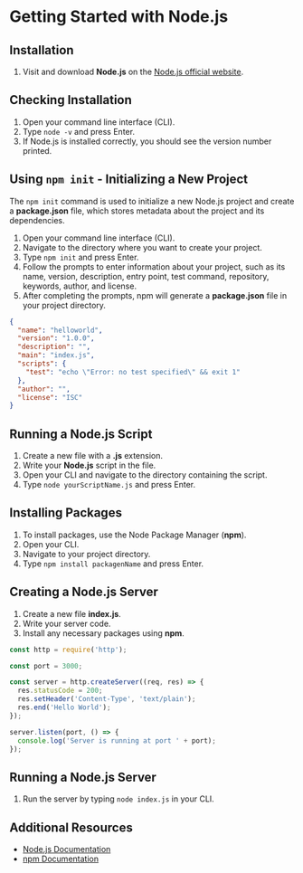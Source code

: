 # Getting Started with Node.js

## Installation
1. Visit and download **Node.js** on the [Node.js official website](https://nodejs.org/).

## Checking Installation
1. Open your command line interface (CLI).
2. Type `node -v` and press Enter.
3. If Node.js is installed correctly, you should see the version number printed.

## Using `npm init` - Initializing a New Project

The `npm init` command is used to initialize a new Node.js project and create a **package.json** file, which stores metadata about the project and its dependencies.

1. Open your command line interface (CLI).
2. Navigate to the directory where you want to create your project.
3. Type `npm init` and press Enter.
4. Follow the prompts to enter information about your project, such as its name, version, description, entry point, test command, repository, keywords, author, and license.
5. After completing the prompts, npm will generate a **package.json** file in your project directory.

```json
{
  "name": "helloworld",
  "version": "1.0.0",
  "description": "",
  "main": "index.js",
  "scripts": {
    "test": "echo \"Error: no test specified\" && exit 1"
  },
  "author": "",
  "license": "ISC"
}
```

## Running a Node.js Script
1. Create a new file with a **.js** extension.
2. Write your **Node.js** script in the file.
3. Open your CLI and navigate to the directory containing the script.
4. Type `node yourScriptName.js` and press Enter.

## Installing Packages
1. To install packages, use the Node Package Manager (**npm**).
2. Open your CLI.
3. Navigate to your project directory.
4. Type `npm install packagenName` and press Enter.

## Creating a Node.js Server

1. Create a new file **index.js**. 
2. Write your server code.
3. Install any necessary packages using **npm**.

```javascript
const http = require('http');

const port = 3000;

const server = http.createServer((req, res) => {
  res.statusCode = 200;
  res.setHeader('Content-Type', 'text/plain');
  res.end('Hello World');
});

server.listen(port, () => {
  console.log('Server is running at port ' + port);
});
```

## Running a Node.js Server

1. Run the server by typing `node index.js` in your CLI.

## Additional Resources
- [Node.js Documentation](https://nodejs.org/en/docs/)
- [npm Documentation](https://docs.npmjs.com/)
